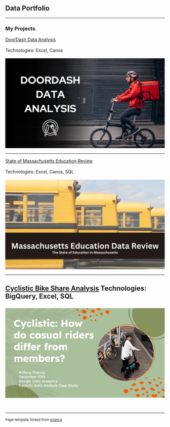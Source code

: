 ## Data Portfolio

---

### My Projects

[DoorDash Data Analysis](https://docs.google.com/document/d/1AmXH73RsPdIKZIfaGrP0OdVnuMlXLdlZ9OY5y9uks28/edit?usp=sharing)
<br><br>
Technologies: Excel, Canva
<br><br>
<img src="images/doordash.jpg?raw=true"/>

---
[State of Massachusetts Education Review](https://docs.google.com/document/d/1XMOUhgPvE4M2QxnWjWgbOgV-De17NHVIZtRFEEuQLHk/edit)
<br><br>
Technologies: Excel, Canva, SQL
<br><br>
<img src="images/mass_ed.jpg?raw=true"/>

---
[Cyclistic Bike Share Analysis](https://docs.google.com/presentation/d/1Omxdm-CX72FnN-4j-oA7WHJS4WoApaaGYp8-pN8kG_o/edit?usp=sharing)
Technologies: BigQuery, Excel, SQL
<br><br>
<img src="images/cyclistic.JPG?raw=true"/>
<br><br>
---






---
<p style="font-size:11px">Page template forked from <a href="https://github.com/evanca/quick-portfolio">evanca</a></p>
<!-- Remove above link if you don't want to attibute -->
